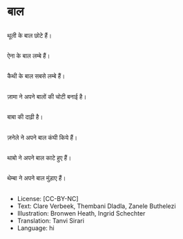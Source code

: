 # बाल

##
थूली के बाल छोटे हैं।

##
ऐना के बाल लम्बे हैं।

##
कैथी के बाल सबसे लम्बे हैं।

##
ज़ामा ने अपने बालों की चोटी बनाई है।

##
बाबा की दाढ़ी है।

##
ज़नेले ने अपने बाल कंघी किये हैं।

##
थाबो ने अपने बाल काटे हुए हैं।

##
थेम्बा ने अपने बाल मुंड़ाए हैं।

##
* License: [CC-BY-NC]
* Text: Clare Verbeek, Thembani Dladla, Zanele Buthelezi
* Illustration: Bronwen Heath, Ingrid Schechter
* Translation: Tanvi Sirari
* Language: hi
